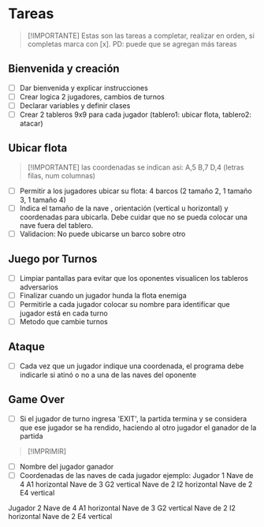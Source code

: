 # Tareas
> [!IMPORTANTE] Estas son las tareas a completar, realizar en orden, si completas marca con [x]. PD: puede que se agregan más tareas

## Bienvenida y creación
- [ ] Dar bienvenida y explicar instrucciones
- [ ] Crear logica 2 jugadores, cambios de turnos
- [ ] Declarar variables y definir clases
- [ ] Crear 2 tableros 9x9 para cada jugador (tablero1: ubicar flota, tablero2: atacar)

## Ubicar flota
> [!IMPORTANTE] las coordenadas se indican asi: A,5 B,7 D,4 (letras filas, num columnas)
- [ ] Permitir a los jugadores ubicar su flota: 4 barcos (2 tamaño 2, 1 tamaño 3, 1 tamaño 4)
- [ ] Indica el tamaño de la nave , orientación (vertical u horizontal) y coordenadas para ubicarla. Debe cuidar que no se pueda colocar una nave fuera del tablero. 
- [ ] Validacion: No puede ubicarse un barco sobre otro

## Juego por Turnos
- [ ] Limpiar pantallas para evitar que los oponentes visualicen los tableros adversarios
- [ ] Finalizar cuando un jugador hunda la flota enemiga
- [ ] Permitirle a cada jugador colocar su nombre para identificar que jugador está en cada turno
- [ ] Metodo que cambie turnos

## Ataque
- [ ] Cada vez que un jugador indique una coordenada, el programa debe indicarle si atinó o no a una de las naves del oponente

## Game Over
- [ ] Si el jugador de turno ingresa 'EXIT', la partida termina y se considera que ese jugador se ha rendido, haciendo al otro jugador el ganador de la partida

> [!IMPRIMIR]
- [ ] Nombre del jugador ganador
- [ ] Coordenadas de las naves de cada jugador
ejemplo:
Jugador 1   Nave de 4 A1 horizontal
            Nave de 3 G2 vertical
            Nave de 2 I2 horizontal
            Nave de 2 E4 vertical

Jugador 2   Nave de 4 A1 horizontal
            Nave de 3 G2 vertical
            Nave de 2 I2 horizontal
            Nave de 2 E4 vertical